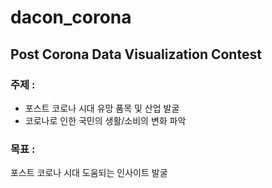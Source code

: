 # dacon_corona
## Post Corona Data Visualization Contest
### 주제 :
- 포스트 코로나 시대 유망 품목 및 산업 발굴
- 코로나로 인한 국민의 생활/소비의 변화 파악
### 목표 :
포스트 코로나 시대 도움되는 인사이트 발굴
